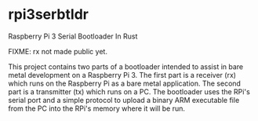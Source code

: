 # rpi3serbtldr
Raspberry Pi 3 Serial Bootloader In Rust

FIXME: rx not made public yet.

This project contains two parts of a bootloader intended to assist in bare metal development on a Raspberry Pi 3. The first part is a receiver (rx) which runs on the Raspberry Pi as a bare metal application. The second part is a transmitter (tx) which runs on a PC. The bootloader uses the RPi's serial port and a simple protocol to upload a binary ARM executable file from the PC into the RPi's memory where it will be run.
